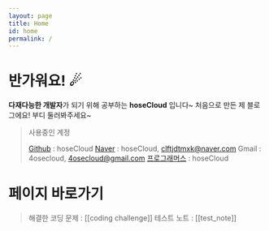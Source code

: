 ```yaml
---
layout: page
title: Home
id: home
permalink: /
---
```


# 반가워요! ☄

**다재다능한 개발자**가 되기 위해 공부하는 **hoseCloud** 입니다~ 
처음으로 만든 제 블로그에요! 
부디 둘러봐주세요~ 

> 사용중인 계정 
>
> [Github](https://github.com/hoseCloud) : hoseCloud 
> [Naver](https://blog.naver.com/clftjdtmxk) : hoseCloud, clftjdtmxk@naver.com 
> Gmail : 4osecloud, 4osecloud@gmail.com 
> [프로그래머스](https://career.programmers.co.kr/pr/4osecloud_6377) : hoseCloud 

# 페이지 바로가기

> 해결한 코딩 문제 : [[coding challenge]] 
> 테스트 노트 : [[test_note]] 

<style>
  .wrapper {
    max-width: 46em;
  }
</style>
